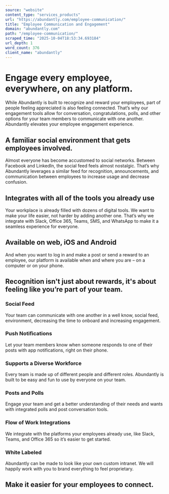 ```yaml
---
source: "website"
content_type: "services_products"
url: "https://abundantly.com/employee-communication/"
title: "Employee Communication and Engagement"
domain: "abundantly.com"
path: "/employee-communication/"
scraped_time: "2025-10-04T18:53:34.693184"
url_depth: 1
word_count: 376
client_name: "abundantly"
---
```


# Engage every employee, everywhere, on any platform.

While Abundantly is built to recognize and reward your employees, part of people feeling appreciated is also feeling connected. That’s why our engagement tools allow for conversation, congratulations, polls, and other options for your team members to communicate with one another. Abundantly elevates your employee engagement experience.

## A familiar social environment that gets employees involved.

Almost everyone has become accustomed to social networks. Between Facebook and LinkedIn, the social feed feels almost nostalgic. That’s why Abundantly leverages a similar feed for recognition, announcements, and communication between employees to increase usage and decrease confusion.

## Integrates with all of the tools you already use

Your workplace is already filled with dozens of digital tools. We want to make your life easier, not harder by adding another one. That’s why we integrate with Slack, Office 365, Teams, SMS, and WhatsApp to make it a seamless experience for everyone.

## Available on web, iOS and Android

And when you want to log in and make a post or send a reward to an employee, our platform is available when and where you are – on a computer or on your phone.

## Recognition isn't just about rewards, it's about feeling like you’re part of your team.

### Social Feed

Your team can communicate with one another in a well know, social feed, environment, decreasing the time to onboard and increasing engagement.

### Push Notifications

Let your team members know when someone responds to one of their posts with app notifications, right on their phone.

### Supports a Diverse Workforce

Every team is made up of different people and different roles. Abundantly is built to be easy and fun to use by everyone on your team.

### Posts and Polls

Engage your team and get a better understanding of their needs and wants with integrated polls and post conversation tools.

### Flow of Work Integrations

We integrate with the platforms your employees already use, like Slack, Teams, and Office 365 so it’s easier to get started.

### White Labeled

Abundantly can be made to look like your own custom intranet. We will happily work with you to brand everything to feel proprietary.

## Make it easier for your employees to connect.